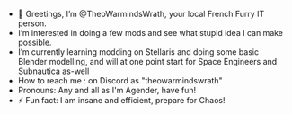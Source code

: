 - 👋 Greetings, I’m @TheoWarmindsWrath, your local French Furry IT person.
- I’m interested in doing a few mods and see what stupid idea I can make possible.
- I’m currently learning modding on Stellaris and doing some basic Blender modelling, and will at one point start for Space Engineers and Subnautica as-well
- How to reach me : on Discord as "theowarmindswrath"
- Pronouns: Any and all as I'm Agender, have fun!
- ⚡ Fun fact: I am insane and efficient, prepare for Chaos!

<!---
TheoWarmindsWrath/TheoWarmindsWrath is a ✨ special ✨ repository because its `README.md` (this file) appears on your GitHub profile.
You can click the Preview link to take a look at your changes.
--->
